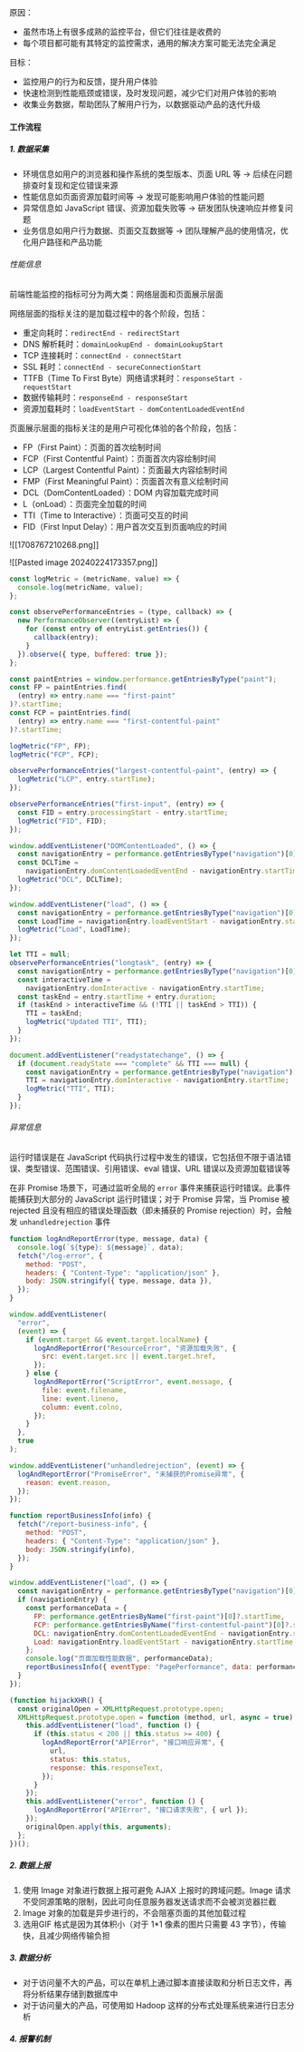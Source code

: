原因：

- 虽然市场上有很多成熟的监控平台，但它们往往是收费的
- 每个项目都可能有其特定的监控需求，通用的解决方案可能无法完全满足

目标：

- 监控用户的行为和反馈，提升用户体验
- 快速检测到性能瓶颈或错误，及时发现问题，减少它们对用户体验的影响
- 收集业务数据，帮助团队了解用户行为，以数据驱动产品的迭代升级

#### 工作流程

##### 1. 数据采集

- 环境信息如用户的浏览器和操作系统的类型版本、页面 URL 等 -> 后续在问题排查时复现和定位错误来源
- 性能信息如页面资源加载时间等 -> 发现可能影响用户体验的性能问题
- 异常信息如 JavaScript 错误、资源加载失败等 -> 研发团队快速响应并修复问题
- 业务信息如用户行为数据、页面交互数据等 -> 团队理解产品的使用情况，优化用户路径和产品功能

###### 性能信息

前端性能监控的指标可分为两大类：网络层面和页面展示层面

网络层面的指标关注的是加载过程中的各个阶段，包括：

- 重定向耗时：`redirectEnd - redirectStart`
- DNS 解析耗时：`domainLookupEnd - domainLookupStart`
- TCP 连接耗时：`connectEnd - connectStart`
- SSL 耗时：`connectEnd - secureConnectionStart`
- TTFB（Time To First Byte）网络请求耗时：`responseStart - requestStart`
- 数据传输耗时：`responseEnd - responseStart`
- 资源加载耗时：`loadEventStart - domContentLoadedEventEnd`

页面展示层面的指标关注的是用户可视化体验的各个阶段，包括：

- FP（First Paint）：页面的首次绘制时间
- FCP（First Contentful Paint）：页面首次内容绘制时间
- LCP（Largest Contentful Paint）：页面最大内容绘制时间
- FMP（First Meaningful Paint）：页面首次有意义绘制时间
- DCL（DomContentLoaded）：DOM 内容加载完成时间
- L（onLoad）：页面完全加载的时间
- TTI（Time to Interactive）：页面可交互的时间
- FID（First Input Delay）：用户首次交互到页面响应的时间

![[1708767210268.png]]

![[Pasted image 20240224173357.png]]

```JavaScript
const logMetric = (metricName, value) => {
  console.log(metricName, value);
};

const observePerformanceEntries = (type, callback) => {
  new PerformanceObserver((entryList) => {
    for (const entry of entryList.getEntries()) {
      callback(entry);
    }
  }).observe({ type, buffered: true });
};

const paintEntries = window.performance.getEntriesByType("paint");
const FP = paintEntries.find(
  (entry) => entry.name === "first-paint"
)?.startTime;
const FCP = paintEntries.find(
  (entry) => entry.name === "first-contentful-paint"
)?.startTime;

logMetric("FP", FP);
logMetric("FCP", FCP);

observePerformanceEntries("largest-contentful-paint", (entry) => {
  logMetric("LCP", entry.startTime);
});

observePerformanceEntries("first-input", (entry) => {
  const FID = entry.processingStart - entry.startTime;
  logMetric("FID", FID);
});

window.addEventListener("DOMContentLoaded", () => {
  const navigationEntry = performance.getEntriesByType("navigation")[0];
  const DCLTime =
    navigationEntry.domContentLoadedEventEnd - navigationEntry.startTime;
  logMetric("DCL", DCLTime);
});

window.addEventListener("load", () => {
  const navigationEntry = performance.getEntriesByType("navigation")[0];
  const LoadTime = navigationEntry.loadEventStart - navigationEntry.startTime;
  logMetric("Load", LoadTime);
});

let TTI = null;
observePerformanceEntries("longtask", (entry) => {
  const navigationEntry = performance.getEntriesByType("navigation")[0];
  const interactiveTime =
    navigationEntry.domInteractive - navigationEntry.startTime;
  const taskEnd = entry.startTime + entry.duration;
  if (taskEnd > interactiveTime && (!TTI || taskEnd > TTI)) {
    TTI = taskEnd;
    logMetric("Updated TTI", TTI);
  }
});

document.addEventListener("readystatechange", () => {
  if (document.readyState === "complete" && TTI === null) {
    const navigationEntry = performance.getEntriesByType("navigation")[0];
    TTI = navigationEntry.domInteractive - navigationEntry.startTime;
    logMetric("TTI", TTI);
  }
});
```

###### 异常信息

运行时错误是在 JavaScript 代码执行过程中发生的错误，它包括但不限于语法错误、类型错误、范围错误、引用错误、eval 错误、URL 错误以及资源加载错误等

在非 Promise 场景下，可通过监听全局的 `error` 事件来捕获运行时错误。此事件能捕获到大部分的 JavaScript 运行时错误；对于 Promise 异常，当 Promise 被 rejected 且没有相应的错误处理函数（即未捕获的 Promise rejection）时，会触发 `unhandledrejection` 事件

```JavaScript
function logAndReportError(type, message, data) {
  console.log(`${type}: ${message}`, data);
  fetch("/log-error", {
    method: "POST",
    headers: { "Content-Type": "application/json" },
    body: JSON.stringify({ type, message, data }),
  });
}

window.addEventListener(
  "error",
  (event) => {
    if (event.target && event.target.localName) {
      logAndReportError("ResourceError", "资源加载失败", {
        src: event.target.src || event.target.href,
      });
    } else {
      logAndReportError("ScriptError", event.message, {
        file: event.filename,
        line: event.lineno,
        column: event.colno,
      });
    }
  },
  true
);

window.addEventListener("unhandledrejection", (event) => {
  logAndReportError("PromiseError", "未捕获的Promise异常", {
    reason: event.reason,
  });
});

function reportBusinessInfo(info) {
  fetch("/report-business-info", {
    method: "POST",
    headers: { "Content-Type": "application/json" },
    body: JSON.stringify(info),
  });
}

window.addEventListener("load", () => {
  const navigationEntry = performance.getEntriesByType("navigation")[0];
  if (navigationEntry) {
    const performanceData = {
      FP: performance.getEntriesByName("first-paint")[0]?.startTime,
      FCP: performance.getEntriesByName("first-contentful-paint")[0]?.startTime,
      DCL: navigationEntry.domContentLoadedEventEnd - navigationEntry.startTime,
      Load: navigationEntry.loadEventStart - navigationEntry.startTime,
    };
    console.log("页面加载性能数据", performanceData);
    reportBusinessInfo({ eventType: "PagePerformance", data: performanceData });
  }
});

(function hijackXHR() {
  const originalOpen = XMLHttpRequest.prototype.open;
  XMLHttpRequest.prototype.open = function (method, url, async = true) {
    this.addEventListener("load", function () {
      if (this.status < 200 || this.status >= 400) {
        logAndReportError("APIError", "接口响应异常", {
          url,
          status: this.status,
          response: this.responseText,
        });
      }
    });
    this.addEventListener("error", function () {
      logAndReportError("APIError", "接口请求失败", { url });
    });
    originalOpen.apply(this, arguments);
  };
})();
```

##### 2. 数据上报

1. 使用 Image 对象进行数据上报可避免 AJAX 上报时的跨域问题。Image 请求不受同源策略的限制，因此可向任意服务器发送请求而不会被浏览器拦截
2. Image 对象的加载是异步进行的，不会阻塞页面的其他加载过程
3. 选用GIF 格式是因为其体积小（对于 1\*1 像素的图片只需要 43 字节），传输快，且减少网络传输负担

##### 3. 数据分析

* 对于访问量不大的产品，可以在单机上通过脚本直接读取和分析日志文件，再将分析结果存储到数据库中
* 对于访问量大的产品，可使用如 Hadoop 这样的分布式处理系统来进行日志分析

##### 4. 报警机制

